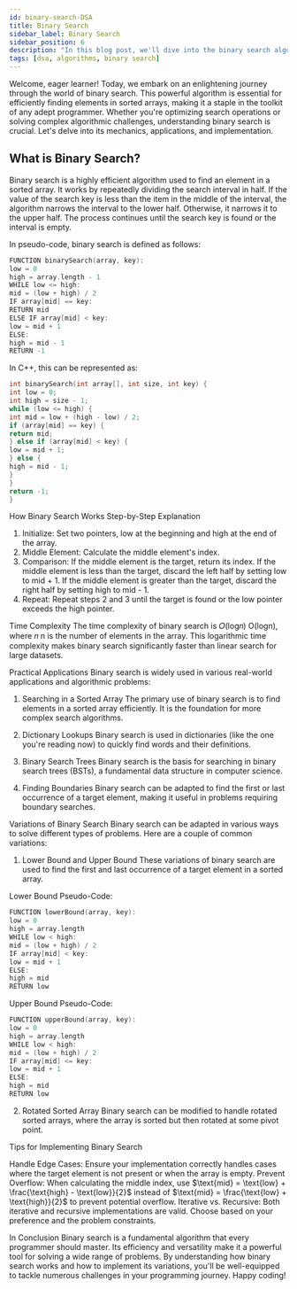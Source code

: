 ```yaml
---
id: binary-search-DSA
title: Binary Search
sidebar_label: Binary Search
sidebar_position: 6
description: "In this blog post, we'll dive into the binary search algorithm, a fundamental technique in computer science for efficiently finding an element in a sorted array. You'll learn what binary search is, how it works, and its time complexity. We'll also cover practical applications, variations of binary search, and common problems you can solve using this algorithm. By the end, you'll have a thorough understanding of binary search and how to implement it in your programming projects."
tags: [dsa, algorithms, binary search]
---
```


Welcome, eager learner! Today, we embark on an enlightening journey through the world of binary search. This powerful algorithm is essential for efficiently finding elements in sorted arrays, making it a staple in the toolkit of any adept programmer. Whether you're optimizing search operations or solving complex algorithmic challenges, understanding binary search is crucial. Let's delve into its mechanics, applications, and implementation.

## What is Binary Search?

Binary search is a highly efficient algorithm used to find an element in a sorted array. It works by repeatedly dividing the search interval in half. If the value of the search key is less than the item in the middle of the interval, the algorithm narrows the interval to the lower half. Otherwise, it narrows it to the upper half. The process continues until the search key is found or the interval is empty.

In pseudo-code, binary search is defined as follows:

```cpp
FUNCTION binarySearch(array, key):
low = 0
high = array.length - 1
WHILE low <= high:
mid = (low + high) / 2
IF array[mid] == key:
RETURN mid
ELSE IF array[mid] < key:
low = mid + 1
ELSE:
high = mid - 1
RETURN -1
```

In C++, this can be represented as:

```cpp
int binarySearch(int array[], int size, int key) {
int low = 0;
int high = size - 1;
while (low <= high) {
int mid = low + (high - low) / 2;
if (array[mid] == key) {
return mid;
} else if (array[mid] < key) {
low = mid + 1;
} else {
high = mid - 1;
}
}
return -1;
}
```

How Binary Search Works
Step-by-Step Explanation

1.  Initialize: Set two pointers, low at the beginning and high at the end of the array.
2.  Middle Element: Calculate the middle element's index.
3.  Comparison:
    If the middle element is the target, return its index.
    If the middle element is less than the target, discard the left half by setting low to mid + 1.
    If the middle element is greater than the target, discard the right half by setting high to mid - 1.
4.  Repeat: Repeat steps 2 and 3 until the target is found or the low pointer exceeds the high pointer.

Time Complexity
The time complexity of binary search is
𝑂(log𝑛)
O(logn), where 𝑛
n is the number of elements in the array. This logarithmic time complexity makes binary search significantly faster than linear search for large datasets.

Practical Applications
Binary search is widely used in various real-world applications and algorithmic problems:

1. Searching in a Sorted Array
   The primary use of binary search is to find elements in a sorted array efficiently. It is the foundation for more complex search algorithms.

2. Dictionary Lookups
   Binary search is used in dictionaries (like the one you're reading now) to quickly find words and their definitions.

3. Binary Search Trees
   Binary search is the basis for searching in binary search trees (BSTs), a fundamental data structure in computer science.

4. Finding Boundaries
   Binary search can be adapted to find the first or last occurrence of a target element, making it useful in problems requiring boundary searches.

Variations of Binary Search
Binary search can be adapted in various ways to solve different types of problems. Here are a couple of common variations:

1. Lower Bound and Upper Bound
   These variations of binary search are used to find the first and last occurrence of a target element in a sorted array.

Lower Bound Pseudo-Code:

```cpp
FUNCTION lowerBound(array, key):
low = 0
high = array.length
WHILE low < high:
mid = (low + high) / 2
IF array[mid] < key:
low = mid + 1
ELSE:
high = mid
RETURN low
```

Upper Bound Pseudo-Code:

```cpp
FUNCTION upperBound(array, key):
low = 0
high = array.length
WHILE low < high:
mid = (low + high) / 2
IF array[mid] <= key:
low = mid + 1
ELSE:
high = mid
RETURN low
```

2. Rotated Sorted Array
   Binary search can be modified to handle rotated sorted arrays, where the array is sorted but then rotated at some pivot point.

Tips for Implementing Binary Search

Handle Edge Cases: Ensure your implementation correctly handles cases where the target element is not present or when the array is empty.
Prevent Overflow: When calculating the middle index, use $\text{mid} = \text{low} + \frac{\text{high} - \text{low}}{2}$ instead of $\text{mid} = \frac{\text{low} + \text{high}}{2}$ to prevent potential overflow.
Iterative vs. Recursive: Both iterative and recursive implementations are valid. Choose based on your preference and the problem constraints.

In Conclusion
Binary search is a fundamental algorithm that every programmer should master. Its efficiency and versatility make it a powerful tool for solving a wide range of problems. By understanding how binary search works and how to implement its variations, you'll be well-equipped to tackle numerous challenges in your programming journey. Happy coding!
